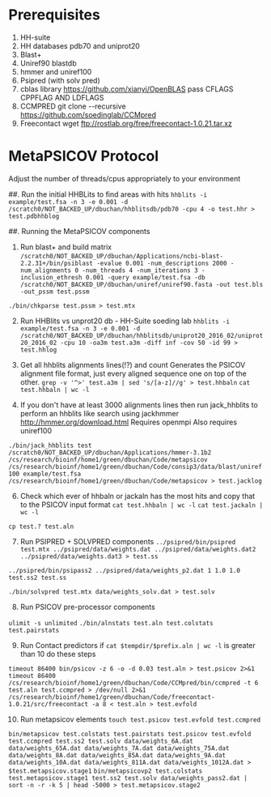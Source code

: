 # Prerequisites

1. HH-suite
2. HH databases pdb70 and uniprot20
3. Blast+
4. Uniref90 blastdb
5. hmmer and uniref100
6. Psipred (with solv pred)
7. cblas library https://github.com/xianyi/OpenBLAS pass CFLAGS CPPFLAG AND LDFLAGS
7. CCMPRED git clone --recursive https://github.com/soedinglab/CCMpred
8. Freecontact wget ftp://rostlab.org/free/freecontact-1.0.21.tar.xz


# MetaPSICOV Protocol

Adjust the number of threads/cpus appropriately to your environment

##. Run the initial HHBLits to find areas with hits
`hhblits -i example/test.fsa -n 3 -e 0.001 -d /scratch0/NOT_BACKED_UP/dbuchan/hhblitsdb/pdb70 -cpu 4 -o test.hhr > test.pdbhhblog`

##. Running the MetaPSICOV components

1. Run blast+ and build matrix
`/scratch0/NOT_BACKED_UP/dbuchan/Applications/ncbi-blast-2.2.31+/bin/psiblast -evalue 0.001 -num_descriptions 2000 -num_alignments 0 -num_threads 4 -num_iterations 3 -inclusion_ethresh 0.001 -query example/test.fsa -db /scratch0/NOT_BACKED_UP/dbuchan/uniref/uniref90.fasta -out test.bls -out_pssm test.pssm`

`./bin/chkparse test.pssm > test.mtx`

2. Run HHBlits vs unprot20 db - HH-Suite soeding lab
`hhblits -i example/test.fsa -n 3 -e 0.001 -d /scratch0/NOT_BACKED_UP/dbuchan/hhblitsdb/uniprot20_2016_02/uniprot20_2016_02 -cpu 10 -oa3m test.a3m -diff inf -cov 50 -id 99 > test.hhlog`

3. Get all hhblits alignments lines(!?) and count
Generates the PSICOV alignment file format, just every aligned sequence one on top of the other.
`grep -v '^>' test.a3m | sed 's/[a-z]//g' > test.hhbaln`
`cat test.hhbaln | wc -l`

5. If you don't have at least 3000 alignments lines then
run jack_hhblits to perform an hhblits like search using jackhmmer
http://hmmer.org/download.html
Requires openmpi
Also requires uniref100

`./bin/jack_hhblits test /scratch0/NOT_BACKED_UP/dbuchan/Applications/hmmer-3.1b2  /cs/research/bioinf/home1/green/dbuchan/Code/metapsicov /cs/research/bioinf/home1/green/dbuchan/Code/consip3/data/blast/uniref100 example/test.fsa /cs/research/bioinf/home1/green/dbuchan/Code/metapsicov > test.jacklog`

6. Check which ever of hhbaln or jackaln has the most hits and copy that to the PSICOV input format
`cat test.hhbaln | wc -l`
`cat test.jackaln | wc -l`

`cp test.? test.aln`

7. Run PSIPRED + SOLVPRED components
`../psipred/bin/psipred test.mtx ../psipred/data/weights.dat ../psipred/data/weights.dat2 ../psipred/data/weights.dat3 > test.ss`

`../psipred/bin/psipass2 ../psipred/data/weights_p2.dat 1 1.0 1.0 test.ss2 test.ss`

`./bin/solvpred test.mtx data/weights_solv.dat > test.solv`

8. Run PSICOV pre-processor components

`ulimit -s unlimited`
`./bin/alnstats test.aln test.colstats test.pairstats`

9. Run Contact predictors
if `cat $tempdir/$prefix.aln | wc -l` is greater than 10 do these steps

`timeout 86400 bin/psicov -z 6 -o -d 0.03 test.aln > test.psicov 2>&1`
`timeout 86400 /cs/research/bioinf/home1/green/dbuchan/Code/CCMpred/bin/ccmpred -t 6 test.aln test.ccmpred > /dev/null 2>&1`
`/cs/research/bioinf/home1/green/dbuchan/Code/freecontact-1.0.21/src/freecontact -a 8 < test.aln > test.evfold`

10. Run metapsicov elements
`touch test.psicov test.evfold test.ccmpred`

`bin/metapsicov test.colstats test.pairstats test.psicov test.evfold test.ccmpred test.ss2 test.solv data/weights_6A.dat data/weights_65A.dat data/weights_7A.dat data/weights_75A.dat data/weights_8A.dat data/weights_85A.dat data/weights_9A.dat data/weights_10A.dat data/weights_811A.dat data/weights_1012A.dat > $test.metapsicov.stage1`
`bin/metapsicovp2 test.colstats test.metapsicov.stage1 test.ss2 test.solv data/weights_pass2.dat | sort -n -r -k 5 | head -5000 > test.metapsicov.stage2`
